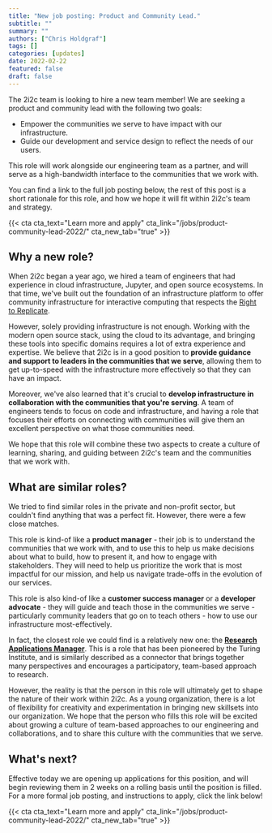 ```yaml
---
title: "New job posting: Product and Community Lead."
subtitle: ""
summary: ""
authors: ["Chris Holdgraf"]
tags: []
categories: [updates]
date: 2022-02-22
featured: false
draft: false
---
```


The 2i2c team is looking to hire a new team member! We are seeking a product and community lead with the following two goals:

- Empower the communities we serve to have impact with our infrastructure.
- Guide our development and service design to reflect the needs of our users.

This role will work alongside our engineering team as a partner, and will serve as a high-bandwidth interface to the communities that we work with.

You can find a link to the full job posting below, the rest of this post is a short rationale for this role, and how we hope it will fit within 2i2c's team and strategy.

{{< cta cta_text="Learn more and apply" cta_link="/jobs/product-community-lead-2022/" cta_new_tab="true" >}}

## Why a new role?

When 2i2c began a year ago, we hired a team of engineers that had experience in cloud infrastructure, Jupyter, and open source ecosystems. In that time, we've built out the foundation of an infrastructure platform to offer community infrastructure for interactive computing that respects the [Right to Replicate](/content/right-to-replicate/).

However, solely providing infrastructure is not enough. Working with the modern open source stack, using the cloud to its advantage, and bringing these tools into specific domains requires a lot of extra experience and expertise. We believe that 2i2c is in a good position to **provide guidance and support to leaders in the communities that we serve**, allowing them to get up-to-speed with the infrastructure more effectively so that they can have an impact.

Moreover, we've also learned that it's crucial to **develop infrastructure in collaboration with the communities that you're serving**. A team of engineers tends to focus on code and infrastructure, and having a role that focuses their efforts on connecting with communities will give them an excellent perspective on what those communities need.

We hope that this role will combine these two aspects to create a culture of learning, sharing, and guiding between 2i2c's team and the communities that we work with.

## What are similar roles?

We tried to find similar roles in the private and non-profit sector, but couldn't find anything that was a perfect fit. However, there were a few close matches.

This role is kind-of like a **product manager** - their job is to understand the communities that we work with, and to use this to help us make decisions about what to build, how to present it, and how to engage with stakeholders. They will need to help us prioritize the work that is most impactful for our mission, and help us navigate trade-offs in the evolution of our services.

This role is also kind-of like a **customer success manager** or a **developer advocate** - they will guide and teach those in the communities we serve - particularly community leaders that go on to teach others - how to use our infrastructure most-effectively.

In fact, the closest role we could find is a relatively new one: the [**Research Applications Manager**](https://the-turing-way.netlify.app/collaboration/research-infrastructure-roles/ram.html). This is a role that has been pioneered by the Turing Institute, and is similarly described as a connector that brings together many perspectives and encourages a participatory, team-based approach to research.

However, the reality is that the person in this role will ultimately get to shape the nature of their work within 2i2c. As a young organization, there is a lot of flexibility for creativity and experimentation in bringing new skillsets into our organization. We hope that the person who fills this role will be excited about growing a culture of team-based approaches to our engineering and collaborations, and to share this culture with the communities that we serve.

## What's next?

Effective today we are opening up applications for this position, and will begin reviewing them in 2 weeks on a rolling basis until the position is filled. For a more formal job posting, and instructions to apply, click the link below!

{{< cta cta_text="Learn more and apply" cta_link="/jobs/product-community-lead-2022/" cta_new_tab="true" >}}
